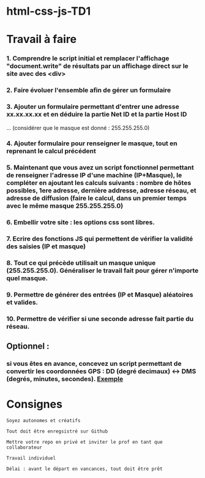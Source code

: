 # html-css-js-TD1

# Travail à faire
### 1. Comprendre le script initial et remplacer l'affichage "document.write" de résultats par un affichage direct sur le site avec des \<div\>
### 2. Faire évoluer l'ensemble afin de gérer un formulaire
###  3. Ajouter un formulaire permettant d'entrer une adresse xx.xx.xx.xx et en déduire la partie Net ID et la partie Host ID 
... (considérer que le masque est donné : 255.255.255.0)
###  4. Ajouter formulaire pour renseigner le masque, tout en reprenant le calcul précédent
###  5. Maintenant que vous avez un script fonctionnel permettant de renseigner l'adresse IP d'une machine (IP+Masque), le compléter en ajoutant les calculs suivants : nombre de hôtes possibles, 1ere adresse, dernière addresse, adresse réseau, et adresse de diffusion (faire le calcul, dans un premier temps avec le même masque 255.255.255.0)
###  6. Embellir votre site : les options css sont libres.
###  7. Ecrire des fonctions JS qui permettent de vérifier la validité des saisies (IP et masque)
###  8. Tout ce qui précède utilisait un masque unique (255.255.255.0). Généraliser le travail fait pour gérer n'importe quel masque.
###  9. Permettre de générer des entrées (IP et Masque) aléatoires et valides.
###  10. Permettre de vérifier si une seconde adresse fait partie du réseau. 



## Optionnel : 
### si vous êtes en avance, concevez un script permettant de convertir les coordonnées GPS : DD (degré decimaux) <-> DMS (degrés, minutes, secondes). [Exemple](https://gps-coordinates.org/coordinate-converter.php)

# Consignes

`Soyez autonomes et créatifs` 

`Tout doit être enregsistré sur Github`

`Mettre votre repo en privé et inviter le prof en tant que collaborateur`

`Travail individuel`

`Délai : avant le départ en vancances, tout doit être prêt`

